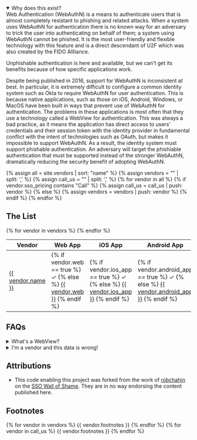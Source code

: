 ---
---
<script src="assets/js/sorttable.js"></script>

<details open>
<summary>
Why does this exist?
</summary>
Web Authentication (WebAuthN) is a means to authenticate users that is almost completely resistant to phishing and related attacks. When a system uses WebAuthN for authentication there is no known way for an adversary to trick the user into authenticating on behalf of them; a system using WebAuthN cannot be phished. It is the most user-friendly and flexible technology with this feature and is a direct descendant of U2F which was also created by the FIDO Allliance.

Unphishable authentication is here and available, but we can't get its benefits because of how specific applications work.

Despite being published in 2016, support for WebAuthN is inconsistent at best. In particular, it is extremely difficult to configure a common identity system such as Okta to require WebAuthN for user authentication. This is because native applications, such as those on iOS, Android, Windows, or MacOS have been built in ways that prevent use of WebAuthN for authentication. The problems in these applications is most often that they use a technology called a WebView for authentication. This was always a bad practice, as it means the application has direct access to users' credentials and their session token with the identity provider in fundamental conflict with the intent of technologies such as OAuth, but makes it impossible to support WebAuthN. As a result, the identity system must support phishable authentication. An adversary will target the phishiable authentication that must be supported instead of the stronger WebAuthN, dramatically reducing the security benefit of adopting WebAuthN.

</details>

{% assign all = site.vendors | sort: "name" %}
{% assign vendors = "" | split: ',' %}
{% assign call_us = "" | split: ',' %}
{% for vendor in all %}
	{% if vendor.sso_pricing contains "Call" %}
		{% assign call_us = call_us | push: vendor %}
	{% else %}
		{% assign vendors = vendors | push: vendor %}
	{% endif %}
{% endfor %}

## The List

<table class="sortable">
<thead>
<tr><th>Vendor</th><th>Web App</th><th>iOS App</th><th>Android App</th><th>Windows Client</th><th>Mac Client</th><th>Linux Client</th><th>Date Updated</th></tr>
</thead>
<tbody>
{% for vendor in vendors %}
<tr>
<td markdown="span"><a href="{{ vendor.vendor_url }}">{{ vendor.name }}</a></td>
<td markdown="span">
{% if vendor.web == true %}
&#10003;
{% else %}
<a href="{{ vendor.test_results }}">{{ vendor.web }}</a>
{% endif %}
</td>
<td markdown="span">
{% if vendor.ios_app == true %}
&#10003;
{% else %}
<a href="{{ vendor.test_results }}">{{ vendor.ios_app }}</a>
{% endif %}
</td>
<td markdown="span">
{% if vendor.android_app == true %}
&#10003;
{% else %}
<a href="{{ vendor.test_results }}">{{ vendor.android_app }}</a>
{% endif %}
</td>
<td markdown="span">
{% if vendor.windows_client == true %}
&#10003;
{% else %}
<a href="{{ vendor.test_results }}">{{ vendor.windows_client }}</a>
{% endif %}
</td>
<td markdown="span">
{% if vendor.mac_client == true %}
&#10003;
{% else %}
<a href="{{ vendor.test_results }}">{{ vendor.mac_client }}</a>
{% endif %}
</td>
<td markdown="span">
{% if vendor.linux_client == true %}
&#10003;
{% else %}
<a href="{{ vendor.test_results }}">{{ vendor.linux_client }}</a>
{% endif %}
</td>
<td>{{ vendor.updated_at }}</td>
</tr>
{% endfor %}
</tbody>
</table>

## FAQs

<details>
<summary>
What's a WebView?
</summary>
<a href="https://developer.android.com/reference/android/webkit/WebView">A WebView is a low-feature web browser</a> built into an operating system for use in applications. It lacks numerous features, including support FIDO2. Their use in authentication has been known as a bad idea for many years, and <a href="https://developers.googleblog.com/2021/06/upcoming-security-changes-to-googles-oauth-2.0-authorization-endpoint.html">Internet companies have begun actively preventing its use more recently</a>.
</details>

<details>
<summary>
I'm a vendor and this data is wrong!
</summary>
Please feel free to submit a PR to this page. I only want this data to be accurate.
</details>

## Attributions
* This code enabling this project was forked from the work of [robchahin](https://github.com/robchahin) on the [SSO Wall of Shame](https://github.com/robchahin/sso-wall-of-shame). They are in no way endorsing the content published here.

## Footnotes
{% for vendor in vendors %}
{{ vendor.footnotes }}
{% endfor %}
{% for vendor in call_us %}
{{ vendor.footnotes }}
{% endfor %}
